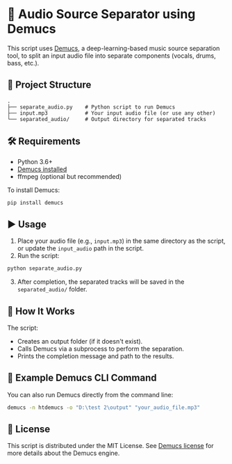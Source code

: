 # 🎵 Audio Source Separator using Demucs

This script uses [Demucs](https://github.com/facebookresearch/demucs), a deep-learning-based music source separation tool, to split an input audio file into separate components (vocals, drums, bass, etc.).

## 📁 Project Structure

```
.
├── separate_audio.py    # Python script to run Demucs
├── input.mp3            # Your input audio file (or use any other)
└── separated_audio/     # Output directory for separated tracks
```

## 🛠️ Requirements

- Python 3.6+
- [Demucs installed](https://github.com/facebookresearch/demucs#installation)
- ffmpeg (optional but recommended)

To install Demucs:

```bash
pip install demucs
```

## ▶️ Usage

1. Place your audio file (e.g., `input.mp3`) in the same directory as the script, or update the `input_audio` path in the script.
2. Run the script:

```bash
python separate_audio.py
```

3. After completion, the separated tracks will be saved in the `separated_audio/` folder.

## 🧠 How It Works

The script:
- Creates an output folder (if it doesn't exist).
- Calls Demucs via a subprocess to perform the separation.
- Prints the completion message and path to the results.

## 📌 Example Demucs CLI Command

You can also run Demucs directly from the command line:

```bash
demucs -n htdemucs -o "D:\test 2\output" "your_audio_file.mp3"
```

## 📄 License

This script is distributed under the MIT License. See [Demucs license](https://github.com/facebookresearch/demucs/blob/main/LICENSE) for more details about the Demucs engine.
 
 
